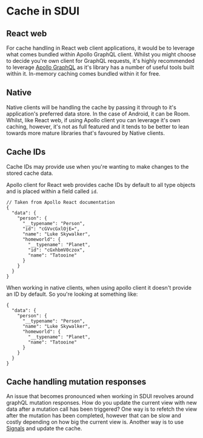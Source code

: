 # Cache in SDUI

## React web

For cache handling in React web client applications, it would be to leverage what comes bundled within Apollo GraphQL client. Whilst you might choose to decide you're own client for GraphQL requests, it's highly recommended to leverage [Apollo GraphQL](https://www.apollographql.com/docs/react/) as it's library has a number of useful tools built within it. In-memory caching comes bundled within it for free.

## Native

Native clients will be handling the cache by passing it through to it's application's preferred data store. In the case of Android, it can be Room. Whilst, like React web, if using Apollo client you can leverage it's own caching, however, it's not as full featured and it tends to be better to lean towards more mature libraries that's favoured by Native clients.

## Cache IDs

Cache IDs may provide use when you're wanting to make changes to the stored cache data.

Apollo client for React web provides cache IDs by default to all type objects and is placed within a field called `id`.

```
// Taken from Apollo React documentation
{
  "data": {
    "person": {
      "__typename": "Person",
      "id": "cGVvcGxlOjE=",
      "name": "Luke Skywalker",
      "homeworld": {
        "__typename": "Planet",
        "id": "cGxhbmV0czox",
        "name": "Tatooine"
      }
    }
  }
}
```

When working in native clients, when using apollo client it doesn't provide an ID by default. So you're looking at something like:

```
{
  "data": {
    "person": {
      "__typename": "Person",
      "name": "Luke Skywalker",
      "homeworld": {
        "__typename": "Planet",
        "name": "Tatooine"
      }
    }
  }
}
```

## Cache handling mutation responses

An issue that becomes pronounced when working in SDUI revolves around graphQL mutation responses. How do you update the current view with new data after a mutation call has been triggered? One way is to refetch the view after the mutation has been completed, however that can be slow and costly depending on how big the current view is. Another way is to use [Signals](./signals.md) and update the cache.
